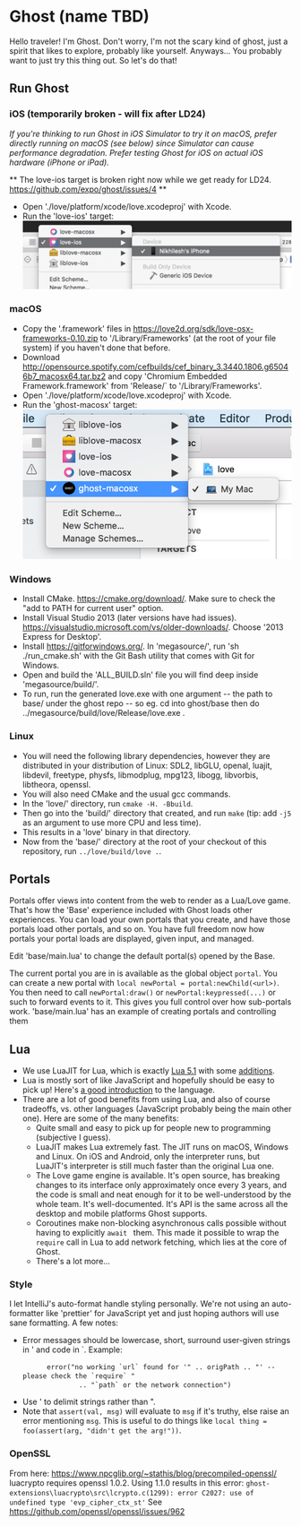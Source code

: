 # Ghost (name TBD)

Hello traveler! I'm Ghost. Don't worry, I'm not the scary kind of ghost, just a spirit that likes to
explore, probably like yourself. Anyways... You probably want to just try this thing out. So let's
do that!

## Run Ghost

### iOS (temporarily broken - will fix after LD24)

*If you're thinking to run Ghost in iOS Simulator to try it on macOS, prefer directly running on
macOS (see below) since Simulator can cause performance degradation. Prefer testing Ghost for iOS
on actual iOS hardware (iPhone or iPad).*

** The love-ios target is broken right now while we get ready for LD24. https://github.com/expo/ghost/issues/4 **

- Open './love/platform/xcode/love.xcodeproj' with Xcode.
- Run the 'love-ios' target:
![Run Ghost on iOS](run-ios.png)

### macOS

- Copy the '.framework' files in https://love2d.org/sdk/love-osx-frameworks-0.10.zip to
'/Library/Frameworks' (at the root of your file system) if you haven't done that before.
- Download http://opensource.spotify.com/cefbuilds/cef_binary_3.3440.1806.g65046b7_macosx64.tar.bz2 and copy 'Chromium Embedded Framework.framework' from 'Release/` to '/Library/Frameworks'.
- Open './love/platform/xcode/love.xcodeproj' with Xcode.
- Run the 'ghost-macosx' target:
![Run Ghost on macOS](run-mac.png)

### Windows

- Install CMake. https://cmake.org/download/. Make sure to check the "add to PATH for current user" option.
- Install Visual Studio 2013 (later versions have had issues). https://visualstudio.microsoft.com/vs/older-downloads/. Choose '2013 Express for Desktop'.
- Install https://gitforwindows.org/. In 'megasource/', run 'sh ./run_cmake.sh' with the Git Bash utility that comes with Git for Windows.
- Open and build the 'ALL_BUILD.sln' file you will find deep inside 'megasource/build/'.
- To run, run the generated love.exe with one argument -- the path to base/ under the ghost repo -- so eg. cd into ghost/base then do ../megasource/build/love/Release/love.exe .

### Linux

- You will need the following library dependencies, however they are distributed
  in your distribution of Linux: SDL2, libGLU, openal, luajit, libdevil,
  freetype, physfs, libmodplug, mpg123, libogg, libvorbis, libtheora, openssl.
- You will also need CMake and the usual gcc commands.
- In the 'love/' directory, run `cmake -H. -Bbuild`.
- Then go into the 'build/' directory that created, and run `make` (tip: add
  `-j5` as an argument to use more CPU and less time).
- This results in a 'love' binary in that directory.
- Now from the 'base/' directory at the root of your checkout of this
  repository, run `../love/build/love .`.


## Portals

Portals offer views into content from the web to render as a Lua/Love game. That's how the 'Base'
experience included with Ghost loads other experiences. You can load your own portals that you
create, and have those portals load other portals, and so on. You have full freedom now how portals
your portal loads are displayed, given input, and managed.

Edit 'base/main.lua' to change the default portal(s) opened by the Base.

The current portal you are in is available as the global object `portal`. You can create a new
portal with `local newPortal = portal:newChild(<url>)`. You then need to call `newPortal:draw()` or
`newPortal:keypressed(...)` or such to forward events to it. This gives you full control over how
sub-portals work. 'base/main.lua' has an example of creating portals and controlling them

## Lua

- We use LuaJIT for Lua, which is exactly [Lua 5.1](https://www.lua.org/manual/5.1/) with some
  [additions](http://luajit.org/extensions.html).
- Lua is mostly sort of like JavaScript and hopefully should be easy to pick up! Here's [a good introduction](http://lua-users.org/wiki/TutorialDirectory) to the language.
- There are a lot of good benefits from using Lua, and also of course tradeoffs, vs. other languages
  (JavaScript probably being the main other one). Here are some of the many benefits:
  - Quite small and easy to pick up for people new to programming (subjective I guess).
  - LuaJIT makes Lua extremely fast. The JIT runs on macOS, Windows and Linux. On iOS and Android,
    only the interpreter runs, but LuaJIT's interpreter is still much faster than the original Lua
    one.
  - The Love game engine is available. It's open source, has breaking changes to its interface only
    approximately once every 3 years, and the code is small and neat enough for it to be
    well-understood by the whole team. It's well-documented. It's API is the same across all
    the desktop and mobile platforms Ghost supports.
  - Coroutines make non-blocking asynchronous calls possible without having to explicitly `await `
    them. This made it possible to wrap the `require` call in Lua to add network fetching, which lies
    at the core of Ghost.
  - There's a lot more...
  
### Style

I let IntelliJ's auto-format handle styling personally. We're not using an auto-formatter like
'prettier' for JavaScript yet and just hoping authors will use sane formatting. A few notes:

- Error messages should be lowercase, short, surround user-given strings in ' and code in `.
  Example:
  ```
        error("no working `url` found for '" .. origPath .. "' -- please check the `require` "
                .. "`path` or the network connection")
  ```
- Use ' to delimit strings rather than ".
- Note that `assert(val, msg)` will evaluate to `msg` if it's truthy, else raise an error mentioning
  `msg`. This is useful to do things like `local thing = foo(assert(arg, "didn't get the arg!"))`.

### OpenSSL

From here: https://www.npcglib.org/~stathis/blog/precompiled-openssl/
luacrypto requires openssl 1.0.2. Using 1.1.0 results in this error:
`ghost-extensions\luacrypto\src\lcrypto.c(1299): error C2027: use of undefined type 'evp_cipher_ctx_st'`
See https://github.com/openssl/openssl/issues/962